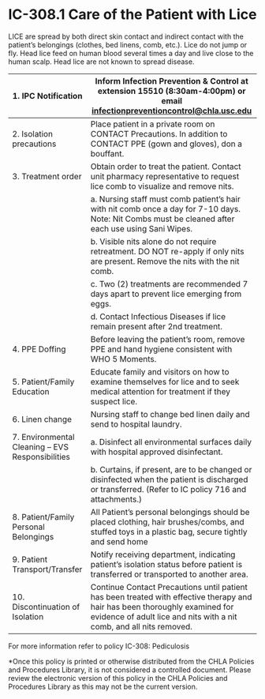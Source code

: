 # IC-308.1 Care of the Patient with Lice

LICE are spread by both direct skin contact and indirect contact with the patient’s belongings (clothes, bed linens, comb, etc.). Lice do not jump or fly. Head lice feed on human blood several times a day and live close to the human scalp. Head lice are not known to spread disease.

|1. IPC Notification|Inform Infection Prevention & Control at extension 15510 (8:30am-4:00pm) or email infectionpreventioncontrol@chla.usc.edu|
|---|---|
|2. Isolation precautions|Place patient in a private room on CONTACT Precautions. In addition to CONTACT PPE (gown and gloves), don a bouffant.|
|3. Treatment order|Obtain order to treat the patient. Contact unit pharmacy representative to request lice comb to visualize and remove nits.|
| |a. Nursing staff must comb patient’s hair with nit comb once a day for 7-10 days. Note: Nit Combs must be cleaned after each use using Sani Wipes.|
| |b. Visible nits alone do not require retreatment. DO NOT re-apply if only nits are present. Remove the nits with the nit comb.|
| |c. Two (2) treatments are recommended 7 days apart to prevent lice emerging from eggs.|
| |d. Contact Infectious Diseases if lice remain present after 2nd treatment.|
|4. PPE Doffing|Before leaving the patient’s room, remove PPE and hand hygiene consistent with WHO 5 Moments.|
|5. Patient/Family Education|Educate family and visitors on how to examine themselves for lice and to seek medical attention for treatment if they suspect lice.|
|6. Linen change|Nursing staff to change bed linen daily and send to hospital laundry.|
|7. Environmental Cleaning – EVS Responsibilities|a. Disinfect all environmental surfaces daily with hospital approved disinfectant.|
| |b. Curtains, if present, are to be changed or disinfected when the patient is discharged or transferred. (Refer to IC policy 716 and attachments.)|
|8. Patient/Family Personal Belongings|All Patient’s personal belongings should be placed clothing, hair brushes/combs, and stuffed toys in a plastic bag, secure tightly and send home|
|9. Patient Transport/Transfer|Notify receiving department, indicating patient’s isolation status before patient is transferred or transported to another area.|
|10. Discontinuation of Isolation|Continue Contact Precautions until patient has been treated with effective therapy and hair has been thoroughly examined for evidence of adult lice and nits with a nit comb, and all nits removed.|

For more information refer to policy IC-308: Pediculosis

*Once this policy is printed or otherwise distributed from the CHLA Policies and Procedures Library, it is not considered a controlled document. Please review the electronic version of this policy in the CHLA Policies and Procedures Library as this may not be the current version.